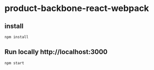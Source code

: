 # product-backbone-react-webpack
## install

```sh
npm install
```

## Run locally http://localhost:3000
`npm start`

